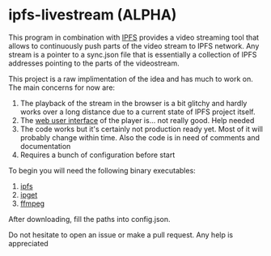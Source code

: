 # ipfs-livestream (ALPHA)

This program in combination with [IPFS](https://github.com/ipfs/go-ipfs)
provides a video streaming tool that allows to continuously push parts of the video stream to IPFS network.
Any stream is a pointer to a sync.json file that is essentially a collection of IPFS addresses pointing to the parts of the videostream.

This project is a raw implimentation of the idea and has much to work on.
The main concerns for now are:
1. The playback of the stream in the browser is a bit glitchy and hardly works over a long distance due to a current state of IPFS project itself.
2. The [web user interface](https://github.com/kisulken/ipfs-livestream/blob/master/watch.html) of the player is... not really good. Help needed
3. The code works but it's certainly not production ready yet. Most of it will probably change within time. Also the code is in need of comments and documentation
4. Requires a bunch of configuration before start

To begin you will need the following binary executables:
1. [ipfs](https://dist.ipfs.io/#go-ipfs)
2. [ipget](https://dist.ipfs.io/#ipget)
3. [ffmpeg](https://www.ffmpeg.org/download.html)

After downloading, fill the paths into config.json.

Do not hesitate to open an issue or make a pull request. Any help is appreciated
